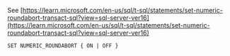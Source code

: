 See [https://learn.microsoft.com/en-us/sql/t-sql/statements/set-numeric-roundabort-transact-sql?view=sql-server-ver16](https://learn.microsoft.com/en-us/sql/t-sql/statements/set-numeric-roundabort-transact-sql?view=sql-server-ver16)
```
SET NUMERIC_ROUNDABORT { ON | OFF }
```
